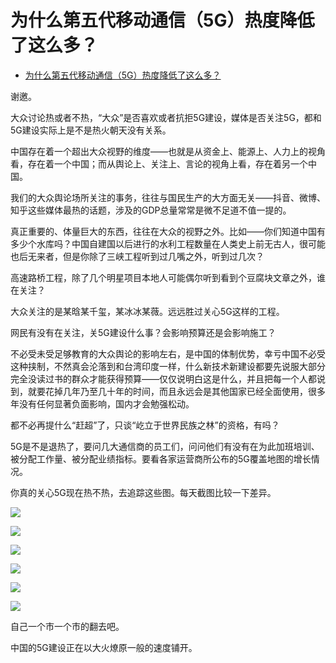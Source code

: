 # 为什么第五代移动通信（5G）热度降低了这么多？

- [为什么第五代移动通信（5G）热度降低了这么多？](https://www.zhihu.com/question/359527733/answer/945944851)


谢邀。

大众讨论热或者不热，“大众”是否喜欢或者抗拒5G建设，媒体是否关注5G，都和5G建设实际上是不是热火朝天没有关系。

中国存在着一个超出大众视野的维度——也就是从资金上、能源上、人力上的视角看，存在着一个中国；而从舆论上、关注上、言论的视角上看，存在着另一个中国。

我们的大众舆论场所关注的事务，往往与国民生产的大方面无关——抖音、微博、知乎这些媒体最热的话题，涉及的GDP总量常常是微不足道不值一提的。

真正重要的、体量巨大的东西，往往在大众的视野之外。比如——你们知道中国有多少个水库吗？中国自建国以后进行的水利工程数量在人类史上前无古人，很可能也后无来者，但是你除了三峡工程听到过几嘴之外，听到过几次？

高速路桥工程，除了几个明星项目本地人可能偶尔听到看到个豆腐块文章之外，谁在关注？

大众关注的是某晗某千玺，某冰冰某薇。远远胜过关心5G这样的工程。

网民有没有在关注，关5G建设什么事？会影响预算还是会影响施工？

不必受未受足够教育的大众舆论的影响左右，是中国的体制优势，幸亏中国不必受这种挟制，不然真会沦落到和台湾印度一样，什么新技术新建设都要先说服大部分完全没读过书的群众才能获得预算——仅仅说明白这是什么，并且把每一个人都说到，就要花掉几年乃至几十年的时间，而且永远会是其他国家已经全面使用，很多年没有任何显著负面影响，国内才会勉强松动。

都不必再提什么“赶超”了，只谈“屹立于世界民族之林”的资格，有吗？

  

5G是不是退热了，要问几大通信商的员工们，问问他们有没有在为此加班培训、被分配工作量、被分配业绩指标。要看各家运营商所公布的5G覆盖地图的增长情况。

你真的关心5G现在热不热，去追踪这些图。每天截图比较一下差异。

![](https://pica.zhimg.com/80/v2-9cedb3b7af0a0759c8c6def623b020c4_1440w.jpg?source=c8b7c179)

![](https://pic3.zhimg.com/80/v2-0bd1daf399c52a439a0e4af8db5556b7_1440w.jpg?source=c8b7c179)

![](https://pic3.zhimg.com/80/v2-c6d42eeb9a6657b245b4d7af8c70d198_1440w.jpg?source=c8b7c179)

![](https://pic1.zhimg.com/80/v2-7132e34280ab6d284d2707131c74fa01_1440w.jpg?source=c8b7c179)

![](https://pic2.zhimg.com/80/v2-941490a1e5ea26e94bb955f6f3b3482a_1440w.jpg?source=c8b7c179)

![](https://pic2.zhimg.com/80/v2-675b83979b1cb7220b1829e0938b3bbf_1440w.jpg?source=c8b7c179)

自己一个市一个市的翻去吧。

中国的5G建设正在以大火燎原一般的速度铺开。
